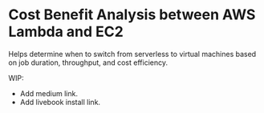 # Cost Benefit Analysis between AWS Lambda and EC2

Helps determine when to switch from serverless to virtual machines based on job duration, throughput, and cost efficiency.

WIP:

- Add medium link.
- Add livebook install link.
